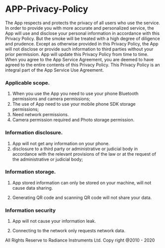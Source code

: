 # APP-Privacy-Policy
The App respects and protects the privacy of all users who use the service. In order to provide you with more accurate and personalized service, the App will use and disclose your personal information in accordance with this Privacy Policy. But the smoke will be treated with a high degree of diligence and prudence. Except as otherwise provided in this Privacy Policy, the App will not disclose or provide such information to third parties without your prior permission. App will update this Privacy Policy from time to time. When you agree to the App Service Agreement, you are deemed to have agreed to the entire contents of this Privacy Policy. This Privacy Policy is an integral part of the App Service Use Agreement.

### Applicable scope.
1. When you use the App you need to use your phone Bluetooth permissions and camera permissions;
2. The use of App need to use your mobile phone SDK storage permissions;
3. Need network permissions.
4. Camera permission required and Photo storage permission.

### Information disclosure.
1. App will not get any information on your phone.
2. disclosure to a third party or administrative or judicial body in accordance with the relevant provisions of the law or at the request of the administrative or judicial body;

### Information storage.
1. App stored information can only be stored on your machine, will not cause data sharing.

2. Generating QR code and scanning QR code will not share your data.

### Information security
1. App will not cause your information leak.

2. Connecting to the network only requests network data.

All Rights Reserve to Radiance Instruments Ltd. Copy right @2010 - 2020 

